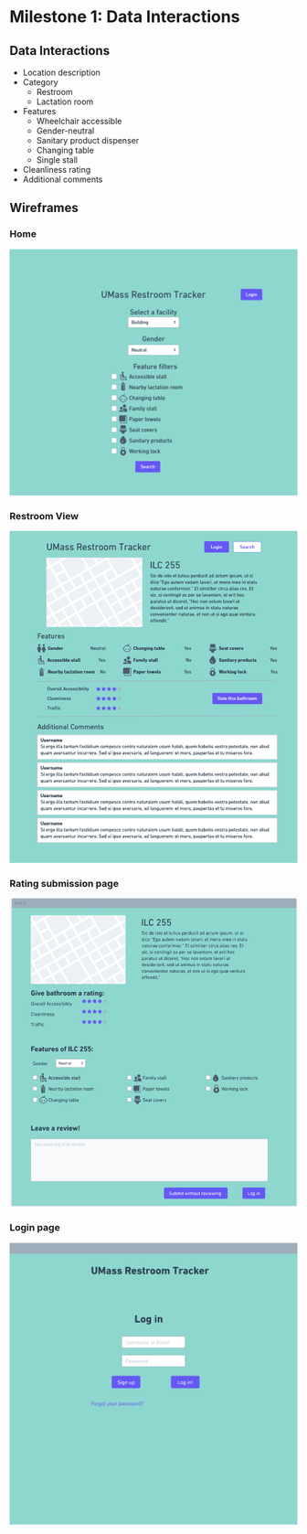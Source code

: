 # Milestone 1: Data Interactions

## Data Interactions
* Location description
* Category
    * Restroom
    * Lactation room
* Features
    * Wheelchair accessible
    * Gender-neutral
    * Sanitary product dispenser
    * Changing table
    * Single stall
* Cleanliness rating
* Additional comments

## Wireframes
### Home
![home page wireframe](wireframes/home.png)
### Restroom View
![restroom view wireframe](wireframes/restroom.png)
### Rating submission page
![rating submission wireframe](wireframes/rate-page.png)
### Login page
![login wireframe](wireframes/login.png)
